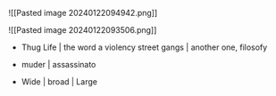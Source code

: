 
![[Pasted image 20240122094942.png]]

![[Pasted image 20240122093506.png]]

- Thug Life | the word a violency street gangs | another one, filosofy
- muder | assassinato


- Wide | broad | Large

